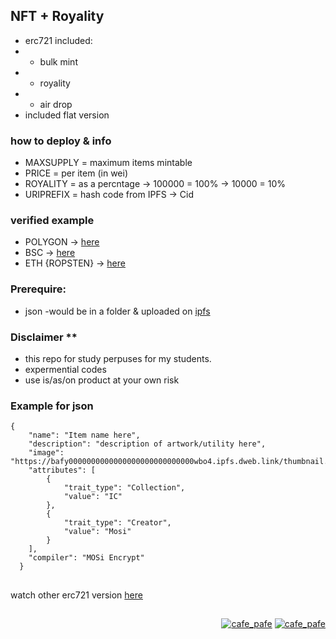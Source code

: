## NFT + Royality
- erc721 included:
- - bulk mint
- - royality
- - air drop
- included flat version

### how to deploy & info
- MAXSUPPLY = maximum items mintable
- PRICE = per item (in wei)
- ROYALITY = as a percntage -> 100000 = 100% -> 10000 = 10% 
- URIPREFIX = hash code from IPFS -> Cid


### verified example
- POLYGON -> [here](https://mumbai.polygonscan.com/address/0x56E782004A64faA9f10eD66c02F536F29eCc6f2D)
- BSC -> [here](https://testnet.bscscan.com/address/0x6dde8b244a0450c9a1fe91979e832de8f6f81d35)
- ETH {ROPSTEN} -> [here](https://ropsten.etherscan.io/address/0x171d2b035bfb39ef590b6b7980ec753befe4951a)


### Prerequire:
- json -would be in a folder & uploaded on [ipfs](https://github.com/mosi-sol/erc721/tree/main/ipfs-tips#different-type-of-ipfs-address-type-for-json-of-nfts)

### Disclaimer **
- this repo for study perpuses for my students.
- expermential codes 
- use is/as/on product at your own risk

### Example for json

```
{
    "name": "Item name here",
    "description": "description of artwork/utility here",
    "image": "https://bafy0000000000000000000000000000wbo4.ipfs.dweb.link/thumbnail.png",
    "attributes": [
        {
            "trait_type": "Collection",
            "value": "IC"
        },
        {
            "trait_type": "Creator",
            "value": "Mosi"
        }
    ],
    "compiler": "MOSi Encrypt"
  }
```
##

watch other erc721 version [here](https://github.com/mosi-sol/erc721)

##

<p align="right"> 
  <a href="https://github.com/mosi-sol/erc721" target="blank">
  <img src="https://img.shields.io/badge/Ver-0.5-blue?style=flat" alt="cafe_pafe" /></a>
  <a href="https://github.com/mosi-sol/erc721" target="blank">
  <img src="https://img.shields.io/badge/License-MIT-lime?style=flat" alt="cafe_pafe" /></a>
</p>
